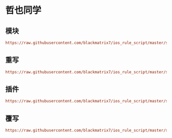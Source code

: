 # 哲也同学

## 模块

```ini
https://raw.githubusercontent.com/blackmatrix7/ios_rule_script/master/script/zheye/zheye.sgmodule
```

## 重写

```ini
https://raw.githubusercontent.com/blackmatrix7/ios_rule_script/master/script/zheye/zheye.snippet
```

## 插件

```ini
https://raw.githubusercontent.com/blackmatrix7/ios_rule_script/master/script/zheye/zheye.lnplugin
```

## 覆写

```ini
https://raw.githubusercontent.com/blackmatrix7/ios_rule_script/master/script/zheye/zheye.stoverride
```


